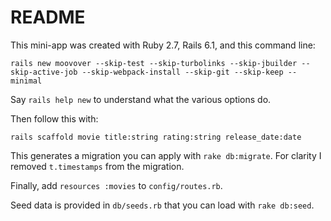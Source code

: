 # README

This mini-app was created with Ruby 2.7, Rails 6.1, and this command
line:

`rails new moovover --skip-test --skip-turbolinks --skip-jbuilder --skip-active-job --skip-webpack-install --skip-git --skip-keep --minimal`

Say `rails help new` to understand what the various options do.

Then follow this with:

`rails scaffold movie title:string rating:string release_date:date`

This generates a migration you can apply with `rake db:migrate`.  For
clarity I removed `t.timestamps` from the migration. 

Finally, add `resources :movies` to `config/routes.rb`.

Seed data is provided in `db/seeds.rb` that you can load with `rake db:seed`.

